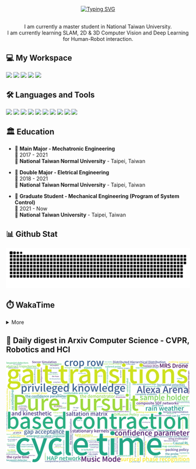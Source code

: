 <p align="center">
  <a href="https://git.io/typing-svg"><img src="https://readme-typing-svg.demolab.com?font=Fira+Code&size=50&pause=1000&color=040C10&center=true&vCenter=true&width=600&height=100&lines=Hi+%F0%9F%91%8B%2C+I'm+Offliner;Nice+to+meet+you!" alt="Typing SVG"/></a>
</p>

<p align='center'>
  <br>I am currently a master student in National Taiwan University.</br>
  I am currently learning SLAM, 2D & 3D Computer Vision and Deep Learning for Human-Robot interaction.
</p>

<h2 align="left">💻 My Workspace</h2>
<p align='left'>
  <img src="https://img.shields.io/badge/windows%2011-%230078D6.svg?&style=for-the-badge&logo=windows&logoColor=white" />
  <img src="https://img.shields.io/badge/Ubuntu%2020.04-E95420.svg?style=for-the-badge&logo=ubuntu&logoColor=white" />
  <img src="https://img.shields.io/badge/intel-core%20i5%2012th-%230071C5.svg?&style=for-the-badge&logo=intel&logoColor=white" />
  <img src="https://img.shields.io/badge/RAM-16GB-%230071C5.svg?&style=for-the-badge&logoColor=white" />
  <img src="https://img.shields.io/badge/nvidia-gtx%203050-%2376B900.svg?&style=for-the-badge&logo=nvidia&logoColor=white" />
</p>

<h2 align="left">🛠️ Languages and Tools</h2>
<p align='left'>
  <img src="https://img.shields.io/badge/C-00599C?style=for-the-badge&logo=c&logoColor=white" />
  <img src="https://img.shields.io/badge/C%2B%2B-00599C?style=for-the-badge&logo=c%2B%2B&logoColor=white" />
  <img src="https://img.shields.io/badge/Python-FFD43B?style=for-the-badge&logo=python&logoColor=blue" />
  <img src="https://img.shields.io/badge/PyTorch-EE4C2C?style=for-the-badge&logo=PyTorch&logoColor=white" />
  <img src="https://img.shields.io/badge/PyTorch Lightning-792EE5?style=for-the-badge&logo=PyTorch Lightning&logoColor=white" />
  <img src="https://img.shields.io/badge/TensorFlow-FF6F00?style=for-the-badge&logo=TensorFlow&logoColor=white" />
  <img src="https://img.shields.io/badge/Keras-D00000?style=for-the-badge&logo=Keras&logoColor=white" />
  <img src="https://img.shields.io/badge/Docker-2CA5E0?style=for-the-badge&logo=docker&logoColor=white" />
  <img src="https://img.shields.io/badge/GIT-E44C30?style=for-the-badge&logo=git&logoColor=white" />
  <img src="https://img.shields.io/badge/Qt-41CD52?style=for-the-badge&logo=qt&logoColor=white" />  
</p>

## 🏛️ Education
- 📖 **Main Major - Mechatronic Engineering**\
📆 2017 - 2021\
📍 **National Taiwan Normal University** - Taipei, Taiwan

- 📖 **Double Major - Eletrical Engineering**\
📆 2018 - 2021\
📍 **National Taiwan Normal University** - Taipei, Taiwan

- 📖 **Graduate Student - Mechanical Engineering (Program of System Control)**\
📆 2021 - Now\
📍 **National Taiwan University** - Taipei, Taiwan

<h2 align="left">📊 Github Stat</h2>

![GitHub Snake Light](https://github.com/Offliners/Offliners/blob/output/github-contribution-grid-snake.svg)

<!-- ![](./profile-3d-contrib/profile-season-animate.svg) -->

<h2 align="left">⏱️ WakaTime</h2>

<details>
<summary>More</summary>

<!--START_SECTION:waka-->
![Code Time](http://img.shields.io/badge/Code%20Time-656%20hrs%2033%20mins-blue)

![Profile Views](http://img.shields.io/badge/Profile%20Views-731-blue)

**🐱 My GitHub Data** 

> 📦 6.2 MB Used in GitHub's Storage 
 > 
> 🏆 670 Contributions in the Year 2023
 > 
> 🚫 Not Opted to Hire
 > 
> 📜 44 Public Repositories 
 > 
> 🔑 29 Private Repositories 
 > 
📊 **This Week I Spent My Time On** 

```text
🕑︎ Time Zone: Asia/Taipei

💬 Programming Languages: 
Python                   11 hrs 9 mins       ███████████████████░░░░░░   75.95 % 
YAML                     2 hrs 1 min         ███░░░░░░░░░░░░░░░░░░░░░░   13.81 % 
Other                    32 mins             █░░░░░░░░░░░░░░░░░░░░░░░░   03.72 % 
Text                     31 mins             █░░░░░░░░░░░░░░░░░░░░░░░░   03.55 % 
Markdown                 19 mins             █░░░░░░░░░░░░░░░░░░░░░░░░   02.22 % 

🔥 Editors: 
VS Code                  14 hrs 41 mins      █████████████████████████   100.00 % 

🐱‍💻 Projects: 
human_robot_interaction  12 hrs 41 mins      ██████████████████████░░░   86.37 % 
rasa_chinese_book_code   57 mins             ██░░░░░░░░░░░░░░░░░░░░░░░   06.54 % 
Taiwanese-Speech-Synthesi24 mins             █░░░░░░░░░░░░░░░░░░░░░░░░   02.76 % 
alsa                     11 mins             ░░░░░░░░░░░░░░░░░░░░░░░░░   01.35 % 
Multilingual_Dialogue_Sys10 mins             ░░░░░░░░░░░░░░░░░░░░░░░░░   01.15 % 

💻 Operating System: 
Linux                    14 hrs 41 mins      █████████████████████████   100.00 % 
```

**I Mostly Code in Python** 

```text
Python                   28 repos            ██████████░░░░░░░░░░░░░░░   38.36 % 
C++                      24 repos            ████████░░░░░░░░░░░░░░░░░   32.88 % 
C                        8 repos             ███░░░░░░░░░░░░░░░░░░░░░░   10.96 % 
Jupyter Notebook         6 repos             ██░░░░░░░░░░░░░░░░░░░░░░░   08.22 % 
HTML                     1 repo              ░░░░░░░░░░░░░░░░░░░░░░░░░   01.37 % 
```




 Last Updated on 17/06/2023 18:33:44 UTC
<!--END_SECTION:waka-->

</details>

## 📃 Daily digest in Arxiv Computer Science - CVPR, Robotics and HCI
<img src="https://github.com/Offliners/Offliners/blob/word-cloud/wordcloud/wordcloud.png" alt="Word Cloud">
